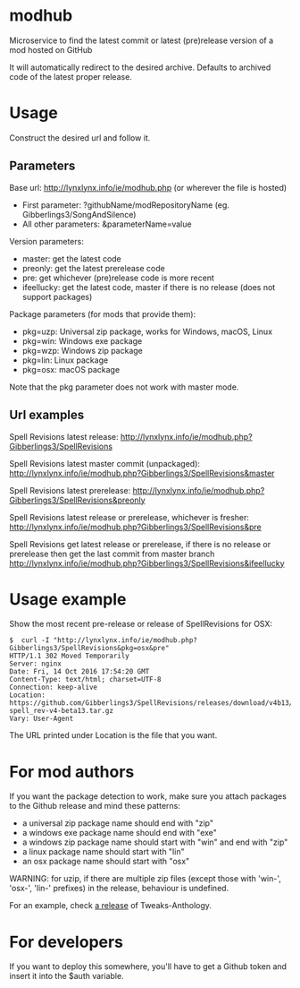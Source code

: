 # modhub
Microservice to find the latest commit or latest (pre)release version of a mod hosted on GitHub

It will automatically redirect to the desired archive. Defaults to archived code of the latest proper release.

# Usage
Construct the desired url and follow it.

## Parameters
Base url: http://lynxlynx.info/ie/modhub.php (or wherever the file is hosted)
 * First parameter: ?githubName/modRepositoryName (eg. Gibberlings3/SongAndSilence)
 * All other parameters: &parameterName=value

Version parameters:
 * master: get the latest code
 * preonly: get the latest prerelease code
 * pre: get whichever (pre)release code is more recent
 * ifeellucky: get the latest code, master if there is no release (does not support packages)

Package parameters (for mods that provide them):
 * pkg=uzp: Universal zip package, works for Windows, macOS, Linux
 * pkg=win: Windows exe package
 * pkg=wzp: Windows zip package
 * pkg=lin: Linux package
 * pkg=osx: macOS package

Note that the pkg parameter does not work with master mode.

## Url examples
Spell Revisions latest release:
http://lynxlynx.info/ie/modhub.php?Gibberlings3/SpellRevisions
 
Spell Revisions latest master commit (unpackaged):
http://lynxlynx.info/ie/modhub.php?Gibberlings3/SpellRevisions&master
 
Spell Revisions latest prerelease:
http://lynxlynx.info/ie/modhub.php?Gibberlings3/SpellRevisions&preonly
 
Spell Revisions latest release or prerelease, whichever is fresher:
http://lynxlynx.info/ie/modhub.php?Gibberlings3/SpellRevisions&pre

Spell Revisions get latest release or prerelease, if there is no release or prerelease then get the last commit from master branch  
http://lynxlynx.info/ie/modhub.php?Gibberlings3/SpellRevisions&ifeellucky

# Usage example

Show the most recent pre-release or release of SpellRevisions for OSX:

    $  curl -I "http://lynxlynx.info/ie/modhub.php?Gibberlings3/SpellRevisions&pkg=osx&pre"
    HTTP/1.1 302 Moved Temporarily
    Server: nginx
    Date: Fri, 14 Oct 2016 17:54:20 GMT
    Content-Type: text/html; charset=UTF-8
    Connection: keep-alive
    Location: https://github.com/Gibberlings3/SpellRevisions/releases/download/v4b13/osx-spell_rev-v4-beta13.tar.gz
    Vary: User-Agent

The URL printed under Location is the file that you want.

# For mod authors
If you want the package detection to work, make sure you attach packages to the Github release and mind these patterns:
 * a universal zip package name should end with "zip"
 * a windows exe package name should end with "exe"
 * a windows zip package name should start with "win" and end with "zip"
 * a linux package name should start with "lin"
 * an osx package name should start with "osx"
 
WARNING: for uzip, if there are multiple zip files (except those with 'win-', 'osx-', 'lin-' prefixes) in the release, behaviour is undefined.

For an example, check [a release](https://github.com/Gibberlings3/Tweaks-Anthology/releases/latest) of Tweaks-Anthology.
 
# For developers
If you want to deploy this somewhere, you'll have to get a Github token and insert it into the $auth variable.
